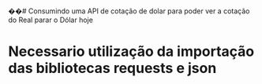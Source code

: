 ��#   Consumindo uma API de cotação de dolar para poder ver a cotação do Real parar o Dólar hoje
# Necessario utilização da importação das bibliotecas requests e json
 
 
